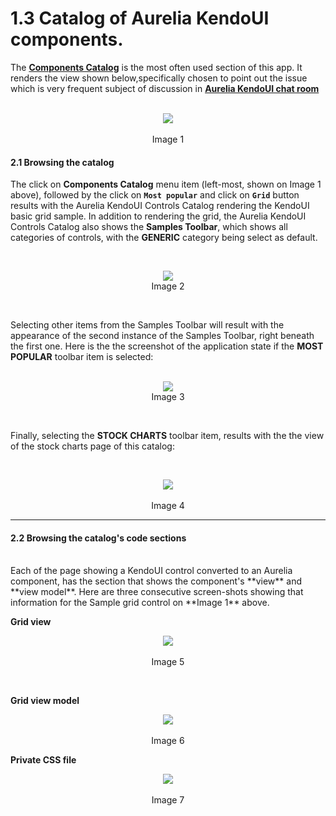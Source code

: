 # 1.3 Catalog of Aurelia KendoUI components.
The **[Components Catalog](http://aurelia-ui-toolkits.github.io/demo-kendo/#/samples/generic)** is the most often used section of this app. It renders the view shown below,specifically chosen to point out the issue which is very frequent subject of discussion in **[Aurelia KendoUI chat room](https://gitter.im/adriatic/Aurelia-KendoUI)** 
<br><br>

<p align=center>
  <img src="https://cloud.githubusercontent.com/assets/2712405/15590050/a277e6b8-2363-11e6-94a7-57f041b1a2d8.png"></img>
 <br><br>
 Image 1
</p>

#### 2.1 Browsing the catalog

The click on **Components Catalog** menu item (left-most, shown on Image 1 above), followed by the click on **`Most popular`** and click on **`Grid`** button results with the Aurelia KendoUI Controls Catalog rendering the KendoUI basic grid sample. In addition to rendering the grid, the Aurelia KendoUI Controls Catalog also shows the **Samples Toolbar**, which shows all categories of controls, with the **GENERIC** category being select as default. 

<br>

<p align=center>
  <img src="https://cloud.githubusercontent.com/assets/2712405/13230848/0af301f2-d975-11e5-8421-8d4488a130b6.png"></img>
<br>
  Image 2
</p>

<br>

Selecting other items from the Samples Toolbar will result with the appearance of the second instance of the Samples Toolbar, right beneath the first one. Here is the the screenshot of the application state if the **MOST POPULAR** toolbar item is selected:
<br>
<br>

<p align=center>
  <img src="https://cloud.githubusercontent.com/assets/2712405/13231064/ff2f3d44-d975-11e5-84e2-69a2bbfebee0.png"></img>
 <br>
Image 3
</p>

<br>

Finally, selecting the **STOCK CHARTS** toolbar item, results with the the view of the stock charts page of this catalog:

<br>

<p align=center>
  <img src="https://cloud.githubusercontent.com/assets/2712405/13233828/9b9c51d2-d983-11e5-8818-c50d27cad9ff.png"></img>
 <br><br>
Image 4
</p>

* * *
#### 2.2 Browsing the catalog's code sections
<br>
Each of the page showing a KendoUI control converted to an Aurelia component, has the section that shows the component's **view** and **view model**. Here are three consecutive screen-shots showing that information for the Sample grid control on **Image 1** above.


**Grid view**

<p align=center>
  <img src="https://cloud.githubusercontent.com/assets/2712405/13233914/247a9626-d984-11e5-9353-9ce69a19a114.png"></img>
 <br><br>
Image 5
</p>

<br>

**Grid view model**

<p align=center>
  <img src="https://cloud.githubusercontent.com/assets/2712405/13233950/48312120-d984-11e5-9fa6-16534a368d02.png"></img>
 <br><br>
Image 6
</p>


**Private CSS file**

<p align=center>
  <img src="https://cloud.githubusercontent.com/assets/2712405/13233984/6ad606c8-d984-11e5-9a19-606cca7a1610.png"></img>
 <br><br>
Image 7
</p>

